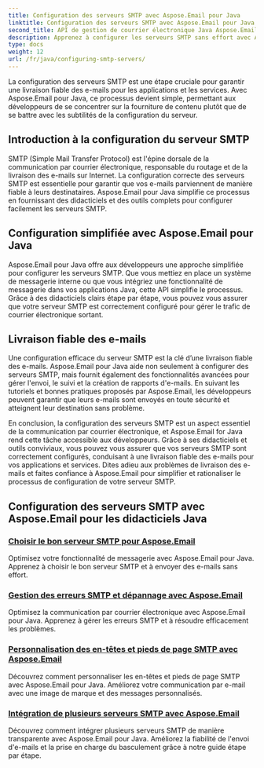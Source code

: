 ```yaml
---
title: Configuration des serveurs SMTP avec Aspose.Email pour Java
linktitle: Configuration des serveurs SMTP avec Aspose.Email pour Java
second_title: API de gestion de courrier électronique Java Aspose.Email
description: Apprenez à configurer les serveurs SMTP sans effort avec Aspose.Email pour Java. Tutoriels étape par étape pour une livraison transparente des e-mails.
type: docs
weight: 12
url: /fr/java/configuring-smtp-servers/
---
```



La configuration des serveurs SMTP est une étape cruciale pour garantir une livraison fiable des e-mails pour les applications et les services. Avec Aspose.Email pour Java, ce processus devient simple, permettant aux développeurs de se concentrer sur la fourniture de contenu plutôt que de se battre avec les subtilités de la configuration du serveur.

## Introduction à la configuration du serveur SMTP

SMTP (Simple Mail Transfer Protocol) est l'épine dorsale de la communication par courrier électronique, responsable du routage et de la livraison des e-mails sur Internet. La configuration correcte des serveurs SMTP est essentielle pour garantir que vos e-mails parviennent de manière fiable à leurs destinataires. Aspose.Email pour Java simplifie ce processus en fournissant des didacticiels et des outils complets pour configurer facilement les serveurs SMTP.

## Configuration simplifiée avec Aspose.Email pour Java

Aspose.Email pour Java offre aux développeurs une approche simplifiée pour configurer les serveurs SMTP. Que vous mettiez en place un système de messagerie interne ou que vous intégriez une fonctionnalité de messagerie dans vos applications Java, cette API simplifie le processus. Grâce à des didacticiels clairs étape par étape, vous pouvez vous assurer que votre serveur SMTP est correctement configuré pour gérer le trafic de courrier électronique sortant.

## Livraison fiable des e-mails

Une configuration efficace du serveur SMTP est la clé d’une livraison fiable des e-mails. Aspose.Email pour Java aide non seulement à configurer des serveurs SMTP, mais fournit également des fonctionnalités avancées pour gérer l'envoi, le suivi et la création de rapports d'e-mails. En suivant les tutoriels et bonnes pratiques proposés par Aspose.Email, les développeurs peuvent garantir que leurs e-mails sont envoyés en toute sécurité et atteignent leur destination sans problème.

En conclusion, la configuration des serveurs SMTP est un aspect essentiel de la communication par courrier électronique, et Aspose.Email for Java rend cette tâche accessible aux développeurs. Grâce à ses didacticiels et outils conviviaux, vous pouvez vous assurer que vos serveurs SMTP sont correctement configurés, conduisant à une livraison fiable des e-mails pour vos applications et services. Dites adieu aux problèmes de livraison des e-mails et faites confiance à Aspose.Email pour simplifier et rationaliser le processus de configuration de votre serveur SMTP.

## Configuration des serveurs SMTP avec Aspose.Email pour les didacticiels Java
### [Choisir le bon serveur SMTP pour Aspose.Email](./choosing-the-right-smtp-server/)
Optimisez votre fonctionnalité de messagerie avec Aspose.Email pour Java. Apprenez à choisir le bon serveur SMTP et à envoyer des e-mails sans effort.
### [Gestion des erreurs SMTP et dépannage avec Aspose.Email](./handling-smtp-errors-and-troubleshooting/)
Optimisez la communication par courrier électronique avec Aspose.Email pour Java. Apprenez à gérer les erreurs SMTP et à résoudre efficacement les problèmes.
### [Personnalisation des en-têtes et pieds de page SMTP avec Aspose.Email](./customizing-smtp-headers-and-footers/)
Découvrez comment personnaliser les en-têtes et pieds de page SMTP avec Aspose.Email pour Java. Améliorez votre communication par e-mail avec une image de marque et des messages personnalisés.
### [Intégration de plusieurs serveurs SMTP avec Aspose.Email](./integrating-multiple-smtp-servers/)
Découvrez comment intégrer plusieurs serveurs SMTP de manière transparente avec Aspose.Email pour Java. Améliorez la fiabilité de l'envoi d'e-mails et la prise en charge du basculement grâce à notre guide étape par étape.